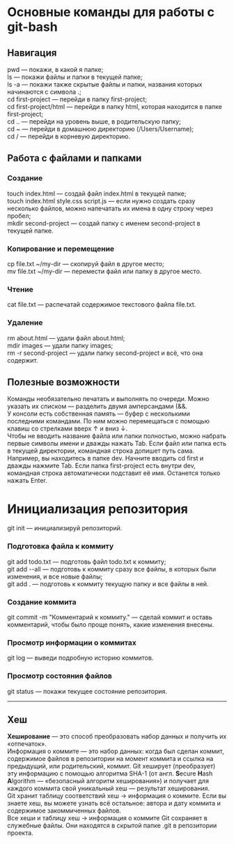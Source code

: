 # Основные команды для работы с git-bash


## Навигация
pwd — покажи, в какой я папке; <br>
ls — покажи файлы и папки в текущей папке; <br>
ls -a — покажи также скрытые файлы и папки, названия которых начинаются с символа .; <br>
cd first-project — перейди в папку first-project; <br>
cd first-project/html — перейди в папку html, которая находится в папке first-project; <br>
cd .. — перейди на уровень выше, в родительскую папку; <br>
cd ~ — перейди в домашнюю директорию (/Users/Username); <br>
cd / — перейди в корневую директорию. <br>


## Работа с файлами и папками

### Создание
touch index.html — создай файл index.html в текущей папке; <br>
touch index.html style.css script.js — если нужно создать сразу несколько файлов, можно напечатать их имена в одну строку через пробел; <br>
mkdir second-project — создай папку с именем second-project в текущей папке. <br>

### Копирование и перемещение
cp file.txt ~/my-dir — скопируй файл в другое место; <br>
mv file.txt ~/my-dir — перемести файл или папку в другое место. <br>

### Чтение
cat file.txt — распечатай содержимое текстового файла file.txt. <br>

### Удаление
rm about.html — удали файл about.html; <br>
mdir images — удали папку images; <br>
rm -r second-project — удали папку second-project и всё, что она содержит. <br>


## Полезные возможности

Команды необязательно печатать и выполнять по очереди. Можно указать их списком — разделить двумя амперсандами (&&. <br>
У консоли есть собственная память — буфер с несколькими последними командами. По ним можно перемещаться с помощью клавиш со стрелками вверх ↑ и вниз ↓. <br>
Чтобы не вводить название файла или папки полностью, можно набрать первые символы имени и дважды нажать Tab. Если файл или папка есть в текущей директории, командная строка допишет путь сама. <br>
Например, вы находитесь в папке dev. Начните вводить cd first и дважды нажмите Tab. Если папка first-project есть внутри dev, командная строка автоматически подставит её имя. Останется только нажать Enter. <br> 

# Инициализация репозитория


git init — инициализируй репозиторий. <br>

### Подготовка файла к коммиту
git add todo.txt — подготовь файл todo.txt к коммиту; <br>
git add --all — подготовь к коммиту сразу все файлы, в которых были изменения, и все новые файлы; <br>
git add . — подготовь к коммиту текущую папку и все файлы в ней. <br>

### Создание коммита
git commit -m "Комментарий к коммиту." — сделай коммит и оставь комментарий, чтобы было проще понять, какие изменения внесены. <br>

### Просмотр информации о коммитах
git log — выведи подробную историю коммитов. <br>

### Просмотр состояния файлов
git status — покажи текущее состояние репозитория. <br>

---
## Хеш
**Хеширование** — это способ преобразовать набор данных и получить их «отпечаток». <br>
Информация о коммите — это набор данных: когда был сделан коммит, содержимое файлов в репозитории на момент коммита и ссылка на предыдущий, или родительский, коммит. Git хеширует (преобразует) эту информацию с помощью алгоритма SHA-1 (от англ. **S**ecure **H**ash **A**lgorithm — «безопасный алгоритм хеширования») и получает для каждого коммита свой уникальный хеш — результат хеширования. <br>
Git хранит таблицу соответствий хеш → информация о коммите. Если вы знаете хеш, вы можете узнать всё остальное: автора и дату коммита и содержимое закоммиченных файлов. <br>
Все хеши и таблицу хеш → информация о коммите Git сохраняет в служебные файлы. Они находятся в скрытой папке .git в репозитории проекта. <br>